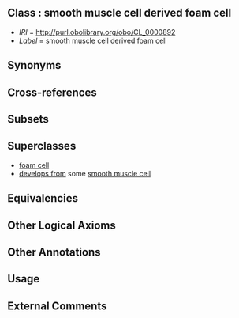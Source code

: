 
## Class : smooth muscle cell derived foam cell

 * *IRI* = http://purl.obolibrary.org/obo/CL_0000892
 * *Label* = smooth muscle cell derived foam cell

## Synonyms


## Cross-references


## Subsets


## Superclasses

 * [foam cell](../../CL/91/CL_0000891.md)
 * [develops from](../../RO/02/RO_0002202.md) some [smooth muscle cell](../../CL/92/CL_0000192.md)

## Equivalencies


## Other Logical Axioms


## Other Annotations


## Usage


## External Comments

